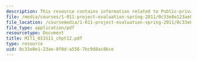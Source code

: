 ```yaml
---
description: This resource contains information related to Public-private partnerships.
file: /media/courses/1-011-project-evaluation-spring-2011/0c33e8e123ae8f0da5567bc9d8ac86ce_MIT1_011S11_chpt12.pdf
file_location: /coursemedia/1-011-project-evaluation-spring-2011/0c33e8e123ae8f0da5567bc9d8ac86ce_MIT1_011S11_chpt12.pdf
file_type: application/pdf
resourcetype: Document
title: MIT1_011S11_chpt12.pdf
type: resource
uid: 0c33e8e1-23ae-8f0d-a556-7bc9d8ac86ce
---
```

